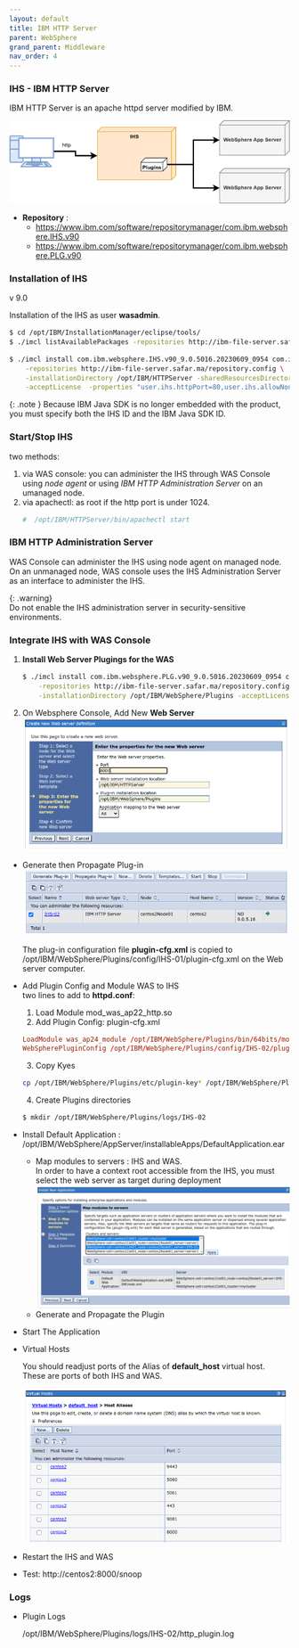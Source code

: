 ```yaml
---
layout: default
title: IBM HTTP Server
parent: WebSphere
grand_parent: Middleware
nav_order: 4
---
```


### IHS - IBM HTTP Server
IBM HTTP Server is an apache httpd server modified by IBM.

![ihs](/docs/images/websphere-ihs-plugins.png)

- **Repository** :
	- https://www.ibm.com/software/repositorymanager/com.ibm.websphere.IHS.v90
	- https://www.ibm.com/software/repositorymanager/com.ibm.websphere.PLG.v90

### Installation of IHS
v 9.0

Installation of the IHS as user **wasadmin**.

```sh
$ cd /opt/IBM/InstallationManager/eclipse/tools/
$ ./imcl listAvailablePackages -repositories http://ibm-file-server.safar.ma/repository.config
```

```sh
$ ./imcl install com.ibm.websphere.IHS.v90_9.0.5016.20230609_0954 com.ibm.java.jdk.v8_8.0.8015.20231031_0036 \
	-repositories http://ibm-file-server.safar.ma/repository.config \
	-installationDirectory /opt/IBM/HTTPServer -sharedResourcesDirectory /opt/IBM/IMShared \
	-acceptLicense  -properties "user.ihs.httpPort=80,user.ihs.allowNonRootSilentInstall=true"  -showProgress
```

{: .note }
Because IBM Java SDK  is no longer embedded with the product, you must specify both the IHS ID and the IBM Java SDK ID.

### Start/Stop IHS
two methods:
1. via WAS console: you can administer the IHS through WAS Console using *node agent* or using *IBM HTTP Administration Server* on an umanaged node. 
2. via apachectl: as root if the http port is under 1024. 
   ```sh
   #  /opt/IBM/HTTPServer/bin/apachectl start
   ```   

### IBM HTTP Administration Server
WAS Console can administer the IHS using node agent on managed node. On an unmanaged node, WAS console uses the IHS Administration Server as an interface to administer the IHS.

{: .warning}  
Do not enable the IHS administration server in security-sensitive environments.

### Integrate IHS with WAS Console


1. **Install Web Server Plugings for the WAS**
    ```sh
	$ ./imcl install com.ibm.websphere.PLG.v90_9.0.5016.20230609_0954 com.ibm.java.jdk.v8_8.0.8015.20231031_0036\
		-repositories http://ibm-file-server.safar.ma/repository.config \
		-installationDirectory /opt/IBM/WebSphere/Plugins -acceptLicense   -showProgress
	```
2. On Websphere Console, Add New **Web Server**
  ![ihs](/docs/images/websphere-new-ihs-1.png)
  
- Generate then Propagate Plug-in
  ![ihs](/docs/images/websphere-new-ihs-propagate.png)
  
  The plug-in configuration file **plugin-cfg.xml** is copied  to /opt/IBM/WebSphere/Plugins/config/IHS-01/plugin-cfg.xml on the Web server computer.

- Add Plugin Config and Module WAS to IHS    
  two lines to add to **httpd.conf**:
  1. Load Module mod_was_ap22_http.so
  2. Add Plugin Config: plugin-cfg.xml
	```conf
	LoadModule was_ap24_module /opt/IBM/WebSphere/Plugins/bin/64bits/mod_was_ap24_http.so
	WebSpherePluginConfig /opt/IBM/WebSphere/Plugins/config/IHS-02/plugin-cfg.xml
	```
  3. Copy Kyes
    ```sh
	cp /opt/IBM/WebSphere/Plugins/etc/plugin-key* /opt/IBM/WebSphere/Plugins/config/IHS-02/          
    ```
  4. Create Plugins directories  
    ```sh 
	$ mkdir /opt/IBM/WebSphere/Plugins/logs/IHS-02
	```
	
- Install Default Application :  <a>/opt/IBM/WebSphere/AppServer/installableApps/DefaultApplication.ear</a>
  
  - Map modules to servers : IHS and WAS.  
    In order to have a context root accessible from the IHS, you must select the web server as target during deployment
    ![app](/docs/images/websphere-new-application.png)
  - Generate and Propagate the  Plugin

- Start The Application

- Virtual Hosts  

  You should readjust ports of the Alias of **default_host** virtual host. These are ports of both IHS and WAS.
  
  ![vhost](/docs/images/websphere-virtualhost.png)

- Restart the IHS and WAS
- Test: <a>http://centos2:8000/snoop</a>

### Logs

- Plugin Logs
  
  /opt/IBM/WebSphere/Plugins/logs/IHS-02/http_plugin.log
